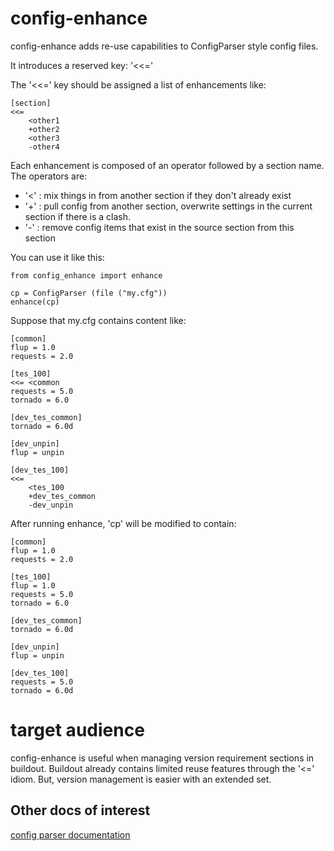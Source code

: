 # config-enhance

config-enhance adds re-use capabilities to ConfigParser style config files.

It introduces a reserved key: '<<='

The '<<=' key should be assigned a list of enhancements like:

    [section]
    <<=
        <other1
        +other2
        <other3
        -other4

Each enhancement is composed of an operator followed by a section name. The operators are:

- '<' : mix things in from another section if they don't already exist
- '+' : pull config from another section, overwrite settings in the current section
       if there is a clash.
- '-' : remove config items that exist in the source section from this section

You can use it like this:

    from config_enhance import enhance
    
    cp = ConfigParser (file ("my.cfg"))
    enhance(cp)

Suppose that my.cfg contains content like:

    [common]
    flup = 1.0
    requests = 2.0
    
    [tes_100]
    <<= <common
    requests = 5.0
    tornado = 6.0
    
    [dev_tes_common]
    tornado = 6.0d
    
    [dev_unpin]
    flup = unpin
    
    [dev_tes_100]
    <<=
        <tes_100
        +dev_tes_common
        -dev_unpin

After running enhance, 'cp' will be modified to contain:

    [common]
    flup = 1.0
    requests = 2.0
    
    [tes_100]
    flup = 1.0
    requests = 5.0
    tornado = 6.0
    
    [dev_tes_common]
    tornado = 6.0d
    
    [dev_unpin]
    flup = unpin
    
    [dev_tes_100]
    requests = 5.0
    tornado = 6.0d


# target audience

config-enhance is useful when managing version requirement sections in buildout.
Buildout already contains limited reuse features through the '<=' idiom. But,
version management is easier with an extended set.

## Other docs of interest

[config parser documentation](http://docs.python.org/2/library/configparser.html)

